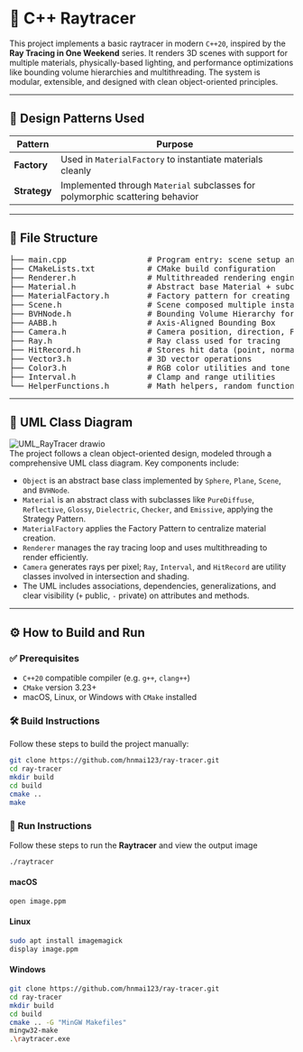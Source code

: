 # 🌄 C++ Raytracer

This project implements a basic raytracer in modern `C++20`, inspired by the **Ray Tracing in One Weekend** series. It renders 3D scenes with support for multiple materials, physically-based lighting, 
and performance optimizations like bounding volume hierarchies and multithreading. The system is modular, extensible, and designed with clean object-oriented principles.

---

## 🧠 Design Patterns Used

| Pattern   | Purpose                                                       |
|-----------|---------------------------------------------------------------|
| **Factory**  | Used in `MaterialFactory` to instantiate materials cleanly |
| **Strategy** | Implemented through `Material` subclasses for polymorphic scattering behavior |

---

## 📁 File Structure
<pre>
├── main.cpp                 # Program entry: scene setup and rendering
├── CMakeLists.txt           # CMake build configuration
├── Renderer.h               # Multithreaded rendering engine, image config: resolution, samples, output
├── Material.h               # Abstract base Material + subclasses (Diffuse, Glossy, etc.)
├── MaterialFactory.h        # Factory pattern for creating Material instances
├── Scene.h                  # Scene composed multiple instances, abstract Object class, geometric primitives
├── BVHNode.h                # Bounding Volume Hierarchy for acceleration
├── AABB.h                   # Axis-Aligned Bounding Box
├── Camera.h                 # Camera position, direction, FOV
├── Ray.h                    # Ray class used for tracing
├── HitRecord.h              # Stores hit data (point, normal, material, etc.)
├── Vector3.h                # 3D vector operations
├── Color3.h                 # RGB color utilities and tone correction
├── Interval.h               # Clamp and range utilities
└── HelperFunctions.h        # Math helpers, random functions, constants
</pre>

---

## 📐 UML Class Diagram

![UML_RayTracer drawio](https://github.com/user-attachments/assets/8965d7e8-b8c4-4ab7-a4f3-fffb35560d24)<br>
The project follows a clean object-oriented design, modeled through a comprehensive UML class diagram. Key components include:
- `Object` is an abstract base class implemented by `Sphere`, `Plane`, `Scene`, and `BVHNode`.
- `Material` is an abstract class with subclasses like `PureDiffuse`, `Reflective`, `Glossy`, `Dielectric`, `Checker`, and `Emissive`, applying the Strategy Pattern.
- `MaterialFactory` applies the Factory Pattern to centralize material creation.
- `Renderer` manages the ray tracing loop and uses multithreading to render efficiently.
- `Camera` generates rays per pixel; `Ray`, `Interval`, and `HitRecord` are utility classes involved in intersection and shading.
- The UML includes associations, dependencies, generalizations, and clear visibility (`+` public, `-` private) on attributes and methods.
  
---

## ⚙️ How to Build and Run

### ✅ Prerequisites
- `C++20` compatible compiler (e.g. `g++`, `clang++`)
- `CMake` version 3.23+
- macOS, Linux, or Windows with `CMake` installed

### 🛠️ Build Instructions
Follow these steps to build the project manually:
```bash
git clone https://github.com/hnmai123/ray-tracer.git
cd ray-tracer
mkdir build
cd build
cmake ..
make
```
### 🚀 Run Instructions
Follow these steps to run the **Raytracer** and view the output image
```bash
./raytracer
```
#### macOS
```bash
open image.ppm
```
#### Linux
```bash
sudo apt install imagemagick
display image.ppm
```
#### Windows
```bash
git clone https://github.com/hnmai123/ray-tracer.git
cd ray-tracer
mkdir build
cd build
cmake .. -G "MinGW Makefiles"
mingw32-make
.\raytracer.exe
```





